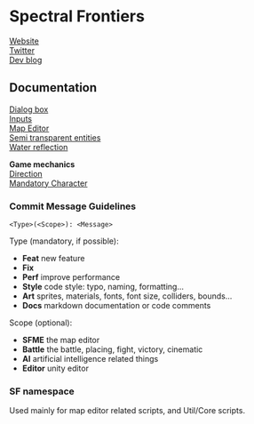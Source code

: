 # Spectral Frontiers

[Website](http://spectralfrontiers.com/)  
[Twitter](https://twitter.com/specfrontiers)  
[Dev blog](https://forums.tigsource.com/index.php?topic=64909.0)

## Documentation

[Dialog box](Documentation/DialogBox.md)  
[Inputs](Documentation/Inputs.md)  
[Map Editor](Documentation/SFMapEditor.md)  
[Semi transparent entities](Documentation/SemiTransparentEntities.md)  
[Water reflection](Documentation/WaterReflection.md)

**Game mechanics**  
   [Direction](Documentation/Direction.md)  
   [Mandatory Character](Documentation/MandatoryCharacter.md)

### Commit Message Guidelines

`<Type>(<Scope>): <Message>`

Type (mandatory, if possible):
- **Feat** new feature
- **Fix**
- **Perf** improve performance 
- **Style** code style: typo, naming, formatting...
- **Art** sprites, materials, fonts, font size, colliders, bounds...
- **Docs** markdown documentation or code comments

Scope (optional):
- **SFME** the map editor
- **Battle** the battle, placing, fight, victory, cinematic
- **AI** artificial intelligence related things
- **Editor** unity editor

### SF namespace

Used mainly for map editor related scripts, and Util/Core scripts.
